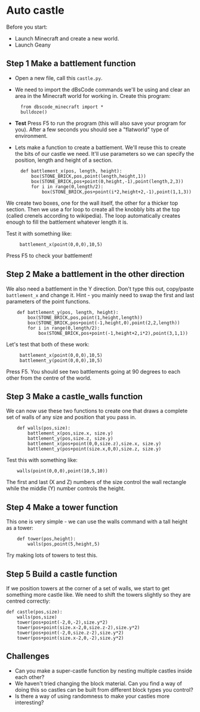 # Auto castle

Before you start:

* Launch Minecraft and create a new world.
* Launch Geany

## Step 1 Make a battlement function

* Open a new file, call this `castle.py`.

* We need to import the dBsCode commands we'll be using and clear an
area in the Minecraft world for working in. Create this program:

        from dbscode_minecraft import *
        bulldoze()

* **Test** Press F5 to run the program (this will also save your
program for you). After a few seconds you should see a "flatworld" type
of environment.

* Lets make a function to create a battlement. We'll reuse this to
create the bits of our castle we need. It'll use parameters so we can
specify the position, length and height of a section.

        def battlement_x(pos, length, height):
            box(STONE_BRICK,pos,point(length,height,1))
            box(STONE_BRICK,pos+point(0,height,-1),point(length,2,3))
            for i in range(0,length/2):
                box(STONE_BRICK,pos+point(i*2,height+2,-1),point(1,1,3))

We create two boxes, one for the wall itself, the other for a thicker
top section. Then we use a for loop to create all the knobbly bits at
the top (called crenels according to wikipedia). The loop automatically
creates enough to fill the battlement whatever length it is.

Test it with something like:

         battlement_x(point(0,0,0),10,5)

Press F5 to check your battlement!

## Step 2 Make a battlement in the other direction

We also need a battlement in the Y direction. Don't type this out,
copy/paste `battlement_x` and change it. Hint - you mainly need to swap
the first and last parameters of the point functions.

        def battlement_y(pos, length, height):
            box(STONE_BRICK,pos,point(1,height,length))
            box(STONE_BRICK,pos+point(-1,height,0),point(2,2,length))
            for i in range(0,length/2):
                box(STONE_BRICK,pos+point(-1,height+2,i*2),point(3,1,1))

Let's test that both of these work:

         battlement_x(point(0,0,0),10,5)
         battlement_y(point(0,0,0),10,5)

Press F5. You should see two battlements going at 90 degrees to each
other from the centre of the world.

## Step 3 Make a castle_walls function

We can now use these two functions to create one that draws a complete
set of walls of any size and position that you pass in.

        def walls(pos,size):
            battlement_x(pos,size.x, size.y)
            battlement_y(pos,size.z, size.y)
            battlement_x(pos+point(0,0,size.z),size.x, size.y)
            battlement_y(pos+point(size.x,0,0),size.z, size.y)

Test this with something like:

        walls(point(0,0,0),point(10,5,10))

The first and last (X and Z) numbers of the size control the wall
rectangle while the middle (Y) number controls the height.

## Step 4 Make a tower function

This one is very simple - we can use the walls command with a tall
height as a tower:

        def tower(pos,height):
            walls(pos,point(5,height,5)

Try making lots of towers to test this.

## Step 5 Build a castle function

If we position towers at the corner of a set of walls, we start to get
something more castle like. We need to shift the towers slightly so they
are centred correctly:

    def castle(pos,size):
        walls(pos,size)
        tower(pos+point(-2,0,-2),size.y*2)
        tower(pos+point(size.x-2,0,size.z-2),size.y*2)
        tower(pos+point(-2,0,size.z-2),size.y*2)
        tower(pos+point(size.x-2,0,-2),size.y*2)

## Challenges

* Can you make a super-castle function by nesting multiple castles
  inside each other?
* We haven't tried changing the block material. Can you find a way of
  doing this so castles can be built from different block types you
  control?
* Is there a way of using randomness to make your castles more
  interesting?
